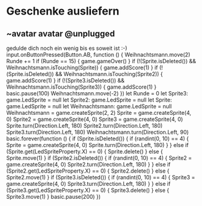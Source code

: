 # Geschenke ausliefern
## ~avatar avatar @unplugged
gedulde dich noch ein wenig bis es soweit ist :-)
input.onButtonPressed(Button.AB, function () {
    Weihnachtsmann.move(2)
    Runde += 1
    if (Runde == 15) {
        game.gameOver()
    }
    if (!(Sprite.isDeleted()) && Weihnachtsmann.isTouching(Sprite)) {
        game.addScore(1)
    }
    if (!(Sprite.isDeleted()) && Weihnachtsmann.isTouching(Sprite2)) {
        game.addScore(1)
    }
    if (!(Sprite3.isDeleted()) && Weihnachtsmann.isTouching(Sprite3)) {
        game.addScore(1)
    }
    basic.pause(100)
    Weihnachtsmann.move(-2)
})
let Runde = 0
let Sprite3: game.LedSprite = null
let Sprite2: game.LedSprite = null
let Sprite: game.LedSprite = null
let Weihnachtsmann: game.LedSprite = null
Weihnachtsmann = game.createSprite(2, 2)
Sprite = game.createSprite(4, 0)
Sprite2 = game.createSprite(4, 0)
Sprite3 = game.createSprite(4, 0)
Sprite.turn(Direction.Left, 180)
Sprite2.turn(Direction.Left, 180)
Sprite3.turn(Direction.Left, 180)
Weihnachtsmann.turn(Direction.Left, 90)
basic.forever(function () {
    if (Sprite.isDeleted()) {
        if (randint(0, 10) == 4) {
            Sprite = game.createSprite(4, 0)
            Sprite.turn(Direction.Left, 180)
        }
    } else if (Sprite.get(LedSpriteProperty.X) == 0) {
        Sprite.delete()
    } else {
        Sprite.move(1)
    }
    if (Sprite2.isDeleted()) {
        if (randint(0, 10) == 4) {
            Sprite2 = game.createSprite(4, 0)
            Sprite2.turn(Direction.Left, 180)
        }
    } else if (Sprite2.get(LedSpriteProperty.X) == 0) {
        Sprite2.delete()
    } else {
        Sprite2.move(1)
    }
    if (Sprite3.isDeleted()) {
        if (randint(0, 10) == 4) {
            Sprite3 = game.createSprite(4, 0)
            Sprite3.turn(Direction.Left, 180)
        }
    } else if (Sprite3.get(LedSpriteProperty.X) == 0) {
        Sprite3.delete()
    } else {
        Sprite3.move(1)
    }
    basic.pause(200)
})

